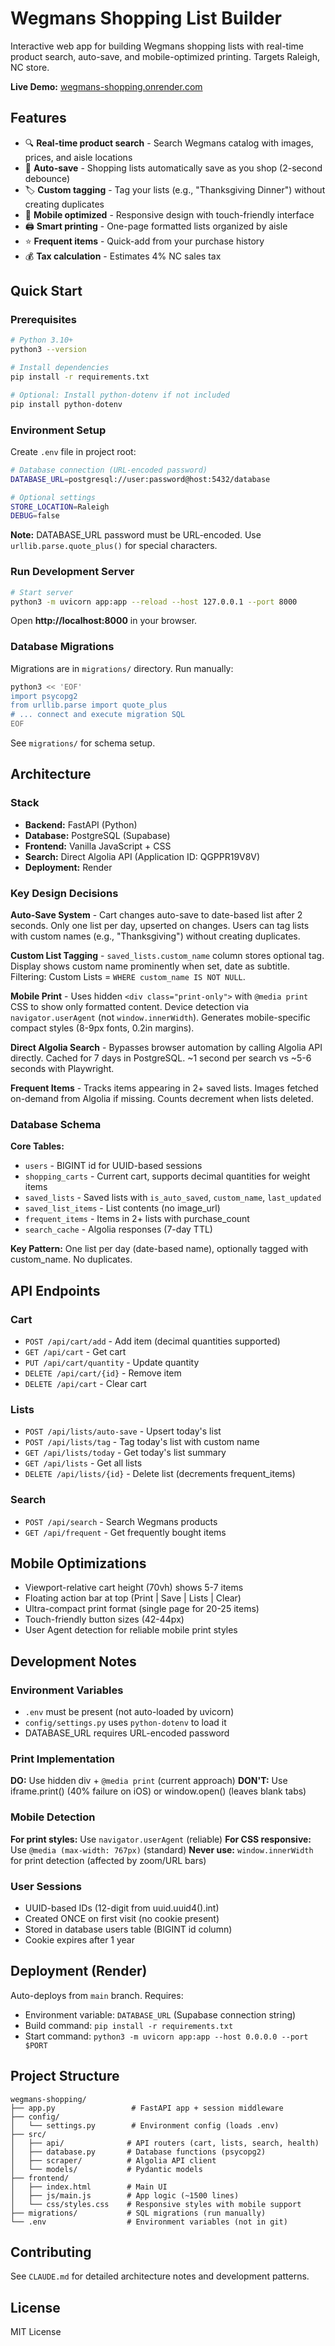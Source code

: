# Wegmans Shopping List Builder

Interactive web app for building Wegmans shopping lists with real-time product search, auto-save, and mobile-optimized printing. Targets Raleigh, NC store.

**Live Demo:** [wegmans-shopping.onrender.com](https://wegmans-shopping.onrender.com)

## Features

- 🔍 **Real-time product search** - Search Wegmans catalog with images, prices, and aisle locations
- 💾 **Auto-save** - Shopping lists automatically save as you shop (2-second debounce)
- 🏷️ **Custom tagging** - Tag your lists (e.g., "Thanksgiving Dinner") without creating duplicates
- 📱 **Mobile optimized** - Responsive design with touch-friendly interface
- 🖨️ **Smart printing** - One-page formatted lists organized by aisle
- ⭐ **Frequent items** - Quick-add from your purchase history
- 💰 **Tax calculation** - Estimates 4% NC sales tax

## Quick Start

### Prerequisites
```bash
# Python 3.10+
python3 --version

# Install dependencies
pip install -r requirements.txt

# Optional: Install python-dotenv if not included
pip install python-dotenv
```

### Environment Setup

Create `.env` file in project root:
```bash
# Database connection (URL-encoded password)
DATABASE_URL=postgresql://user:password@host:5432/database

# Optional settings
STORE_LOCATION=Raleigh
DEBUG=false
```

**Note:** DATABASE_URL password must be URL-encoded. Use `urllib.parse.quote_plus()` for special characters.

### Run Development Server

```bash
# Start server
python3 -m uvicorn app:app --reload --host 127.0.0.1 --port 8000
```

Open **http://localhost:8000** in your browser.

### Database Migrations

Migrations are in `migrations/` directory. Run manually:

```bash
python3 << 'EOF'
import psycopg2
from urllib.parse import quote_plus
# ... connect and execute migration SQL
EOF
```

See `migrations/` for schema setup.

## Architecture

### Stack
- **Backend:** FastAPI (Python)
- **Database:** PostgreSQL (Supabase)
- **Frontend:** Vanilla JavaScript + CSS
- **Search:** Direct Algolia API (Application ID: QGPPR19V8V)
- **Deployment:** Render

### Key Design Decisions

**Auto-Save System** - Cart changes auto-save to date-based list after 2 seconds. Only one list per day, upserted on changes. Users can tag lists with custom names (e.g., "Thanksgiving") without creating duplicates.

**Custom List Tagging** - `saved_lists.custom_name` column stores optional tag. Display shows custom name prominently when set, date as subtitle. Filtering: Custom Lists = `WHERE custom_name IS NOT NULL`.

**Mobile Print** - Uses hidden `<div class="print-only">` with `@media print` CSS to show only formatted content. Device detection via `navigator.userAgent` (not `window.innerWidth`). Generates mobile-specific compact styles (8-9px fonts, 0.2in margins).

**Direct Algolia Search** - Bypasses browser automation by calling Algolia API directly. Cached for 7 days in PostgreSQL. ~1 second per search vs ~5-6 seconds with Playwright.

**Frequent Items** - Tracks items appearing in 2+ saved lists. Images fetched on-demand from Algolia if missing. Counts decrement when lists deleted.

### Database Schema

**Core Tables:**
- `users` - BIGINT id for UUID-based sessions
- `shopping_carts` - Current cart, supports decimal quantities for weight items
- `saved_lists` - Saved lists with `is_auto_saved`, `custom_name`, `last_updated`
- `saved_list_items` - List contents (no image_url)
- `frequent_items` - Items in 2+ lists with purchase_count
- `search_cache` - Algolia responses (7-day TTL)

**Key Pattern:** One list per day (date-based name), optionally tagged with custom_name. No duplicates.

## API Endpoints

### Cart
- `POST /api/cart/add` - Add item (decimal quantities supported)
- `GET /api/cart` - Get cart
- `PUT /api/cart/quantity` - Update quantity
- `DELETE /api/cart/{id}` - Remove item
- `DELETE /api/cart` - Clear cart

### Lists
- `POST /api/lists/auto-save` - Upsert today's list
- `POST /api/lists/tag` - Tag today's list with custom name
- `GET /api/lists/today` - Get today's list summary
- `GET /api/lists` - Get all lists
- `DELETE /api/lists/{id}` - Delete list (decrements frequent_items)

### Search
- `POST /api/search` - Search Wegmans products
- `GET /api/frequent` - Get frequently bought items

## Mobile Optimizations

- Viewport-relative cart height (70vh) shows 5-7 items
- Floating action bar at top (Print | Save | Lists | Clear)
- Ultra-compact print format (single page for 20-25 items)
- Touch-friendly button sizes (42-44px)
- User Agent detection for reliable mobile print styles

## Development Notes

### Environment Variables
- `.env` must be present (not auto-loaded by uvicorn)
- `config/settings.py` uses `python-dotenv` to load it
- DATABASE_URL requires URL-encoded password

### Print Implementation
**DO:** Use hidden div + `@media print` (current approach)
**DON'T:** Use iframe.print() (40% failure on iOS) or window.open() (leaves blank tabs)

### Mobile Detection
**For print styles:** Use `navigator.userAgent` (reliable)
**For CSS responsive:** Use `@media (max-width: 767px)` (standard)
**Never use:** `window.innerWidth` for print detection (affected by zoom/URL bars)

### User Sessions
- UUID-based IDs (12-digit from uuid.uuid4().int)
- Created ONCE on first visit (no cookie present)
- Stored in database users table (BIGINT id column)
- Cookie expires after 1 year

## Deployment (Render)

Auto-deploys from `main` branch. Requires:
- Environment variable: `DATABASE_URL` (Supabase connection string)
- Build command: `pip install -r requirements.txt`
- Start command: `python3 -m uvicorn app:app --host 0.0.0.0 --port $PORT`

## Project Structure

```
wegmans-shopping/
├── app.py                 # FastAPI app + session middleware
├── config/
│   └── settings.py        # Environment config (loads .env)
├── src/
│   ├── api/              # API routers (cart, lists, search, health)
│   ├── database.py       # Database functions (psycopg2)
│   ├── scraper/          # Algolia API client
│   └── models/           # Pydantic models
├── frontend/
│   ├── index.html        # Main UI
│   ├── js/main.js        # App logic (~1500 lines)
│   └── css/styles.css    # Responsive styles with mobile support
├── migrations/           # SQL migrations (run manually)
└── .env                  # Environment variables (not in git)
```

## Contributing

See `CLAUDE.md` for detailed architecture notes and development patterns.

## License

MIT License
